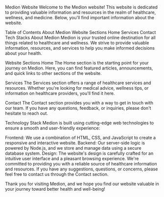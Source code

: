 Medion Website
Welcome to the Medion website! This website is dedicated to providing valuable information and resources in the realm of healthcare, wellness, and medicine. Below, you'll find important information about the website.

Table of Contents
About Medion
Website Sections
Home
Services
Contact
Tech Stacks
About Medion
Medion is your trusted online destination for all things related to healthcare and wellness. We strive to provide valuable information, resources, and services to help you make informed decisions about your health.

Website Sections
Home
The Home section is the starting point for your journey on Medion. Here, you can find featured articles, announcements, and quick links to other sections of the website.

Services
The Services section offers a range of healthcare services and resources. Whether you're looking for medical advice, wellness tips, or information on healthcare providers, you'll find it here.

Contact
The Contact section provides you with a way to get in touch with our team. If you have any questions, feedback, or inquiries, please don't hesitate to reach out.

Technology Stack
Medion is built using cutting-edge web technologies to ensure a smooth and user-friendly experience:

Frontend: We use a combination of HTML, CSS, and JavaScript to create a responsive and interactive website.
Backend: Our server-side logic is powered by Node.js, and we store and manage data using a secure database system.
Design: The website's design is carefully crafted for an intuitive user interface and a pleasant browsing experience.
We're committed to providing you with a reliable source of healthcare information and resources. If you have any suggestions, questions, or concerns, please feel free to contact us through the Contact section.

Thank you for visiting Medion, and we hope you find our website valuable in your journey toward better health and well-being!




